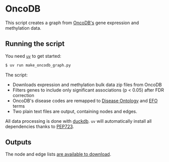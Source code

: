 # OncoDB

This script creates a graph from [OncoDB's](https://oncodb.org/) gene expression and methylation data.


## Running the script

You need [`uv`](https://docs.astral.sh/uv/) to get started:

```python
$ uv run make_oncodb_graph.py
```

The script:

* Downloads expression and methylation bulk data zip files from OncoDB
* Filters genes to include only significant associations (p < 0.05) after FDR correction
* OncoDB's disease codes are remapped to [Disease Ontology](https://disease-ontology.org/) and [EFO](https://www.ebi.ac.uk/efo/) terms
* Two plain text files are output, containing nodes and edges.

All data processing is done with [duckdb](https://duckdb.org/). `uv` will automatically install all dependencies thanks to [PEP723](https://peps.python.org/pep-0723/). 

## Outputs 

The node and edge lists [are available to download](https://www.ebi.ac.uk/efo/).
